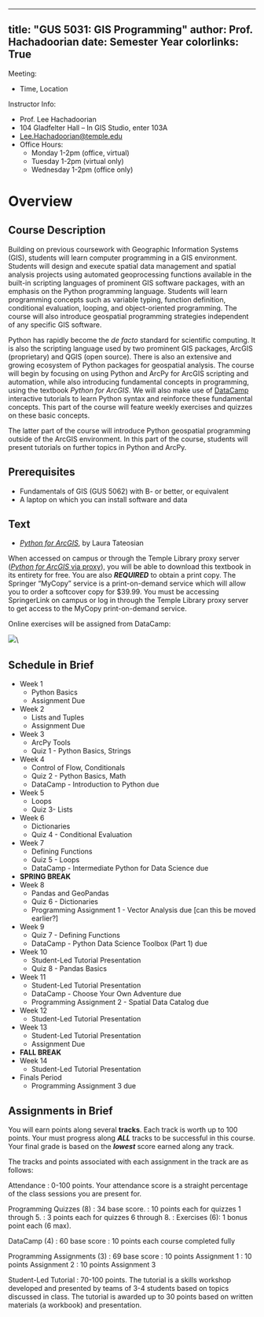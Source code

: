  

---
title: "GUS 5031: GIS Programming"
author: Prof. Hachadoorian
date: Semester Year
colorlinks: True
---

Meeting:

* Time, Location

Instructor Info:

* Prof. Lee Hachadoorian
* 104 Gladfelter Hall – In GIS Studio, enter 103A
* [Lee.Hachadoorian@temple.edu](mailto:Lee.Hachadoorian@temple.edu)
* Office Hours:
    * Monday 1-2pm (office, virtual)
    * Tuesday 1-2pm (virtual only)
    * Wednesday 1-2pm (office only)

<!--By appointment in Summer terms-->

# Overview

## Course Description

Building on previous coursework with Geographic Information Systems (GIS), students will learn computer programming in a GIS environment. Students will design and execute spatial data management and spatial analysis projects using automated geoprocessing functions available in the built-in scripting languages of prominent GIS software packages, with an emphasis on the Python programming language. Students will learn programming concepts such as variable typing, function definition, conditional evaluation, looping, and object-oriented programming. The course will also introduce geospatial programming strategies independent of any specific GIS software.

Python has rapidly become the *de facto* standard for scientific computing. It is also the scripting language used by two prominent GIS packages, ArcGIS (proprietary) and QGIS (open source). There is also an extensive and growing ecosystem of Python packages for geospatial analysis. The course will begin by focusing on using Python and ArcPy for ArcGIS scripting and automation, while also introducing fundamental concepts in programming, using the textbook *Python for ArcGIS*. We will also make use of [DataCamp](https://www.datacamp.com/) interactive tutorials to learn Python syntax and reinforce these fundamental concepts. This part of the course will feature weekly exercises and quizzes on these basic concepts.

The latter part of the course will introduce Python geospatial programming outside of the ArcGIS environment. In this part of the course, students will present tutorials on further topics in Python and ArcPy.

## Prerequisites

* Fundamentals of GIS (GUS 5062) with B- or better, or equivalent
* A laptop on which you can install software and data

## Text

* [*Python for ArcGIS*](https://link.springer.com/book/10.1007/978-3-319-18398-5), by Laura Tateosian

When accessed on campus or through the Temple Library proxy server ([*Python for ArcGIS* via proxy](https://link-springer-com.libproxy.temple.edu/book/10.1007/978-3-319-18398-5)), you will be able to download this textbook in its entirety for free. You are also ***REQUIRED*** to obtain a print copy. The Springer “MyCopy” service is a print-on-demand service which will allow you to order a softcover copy for $39.99. You must be accessing SpringerLink on campus or log in through the Temple Library proxy server to get access to the MyCopy print-on-demand service.

Online exercises will be assigned from DataCamp:

![](DataCamp_Horizontal_RGB-d196011f63ebda76dc5c9772425cf9541b8639af842d5e5476ef10f2460ed1e4.png)\

## Schedule in Brief

* Week 1
    * Python Basics
    * Assignment Due
* Week 2
    * Lists and Tuples
    * Assignment Due
* Week 3
    * ArcPy Tools
    * Quiz 1 - Python Basics, Strings
* Week 4
    * Control of Flow, Conditionals
    * Quiz 2 - Python Basics, Math
    * DataCamp - Introduction to Python due
* Week 5
    * Loops
    * Quiz 3- Lists
* Week 6
    * Dictionaries
    * Quiz 4 - Conditional Evaluation
* Week 7
    * Defining Functions
    * Quiz 5 - Loops
    * DataCamp - Intermediate Python for Data Science due
* **SPRING BREAK**
* Week 8
    * Pandas and GeoPandas
    * Quiz 6 - Dictionaries
    * Programming Assignment 1 - Vector Analysis due [can this be moved earlier?]
* Week 9
    * Quiz 7 - Defining Functions
    * DataCamp - Python Data Science Toolbox (Part 1) due
* Week 10
    * Student-Led Tutorial Presentation
    * Quiz 8 - Pandas Basics
* Week 11
    * Student-Led Tutorial Presentation
    * DataCamp - Choose Your Own Adventure due
    * Programming Assignment 2 - Spatial Data Catalog due
* Week 12
    * Student-Led Tutorial Presentation
* Week 13
    * Student-Led Tutorial Presentation
    * Assignment Due
* **FALL BREAK**
* Week 14
    * Student-Led Tutorial Presentation
* Finals Period
    * Programming Assignment 3 due

## Assignments in Brief

You will earn points along several **tracks**. Each track is worth up to 100 points. Your must progress along ***ALL*** tracks to be successful in this course. Your final grade is based on the ***lowest*** score earned along any track.

The tracks and points associated with each assignment in the track are as follows:

Attendance
: 0-100 points. Your attendance score is a straight percentage of the class sessions you are present for.

Programming Quizzes (8)
: 34 base score.
: 10 points each for quizzes 1 through 5.
: 3 points each for quizzes 6 through 8.
: Exercises (6): 1 bonus point each (6 max).

DataCamp (4)
: 60 base score
: 10 points each course completed fully

Programming Assignments (3)
: 69 base score
: 10 points Assignment 1
: 10 points Assignment 2
: 10 points Assignment 3

Student-Led Tutorial
: 70-100 points. The tutorial is a skills workshop developed and presented by teams of 3-4 students based on topics discussed in class. The tutorial is awarded up to 30 points based on written materials (a workbook) and presentation.



